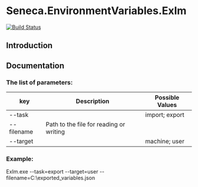 # Seneca.EnvironmentVariables.ExIm
[![Build Status](https://dev.azure.com/eminencegrs/ExIm/_apis/build/status/Seneca.EnvironmentVariables.ExIm?branchName=develop)](https://dev.azure.com/eminencegrs/ExIm/_build/latest?definitionId=8&branchName=develop)

## Introduction

## Documentation

### The list of parameters:
| key                | Description                             | Possible Values      |
|--------------------|-----------------------------------------|----------------------|
| --task             |                                         | import; export       |
| --filename 		 | Path to the file for reading or writing |                      |
| --target           |                                         | machine; user        |

### Example:
ExIm.exe --task=export --target=user --filename=C:\exported_variables.json